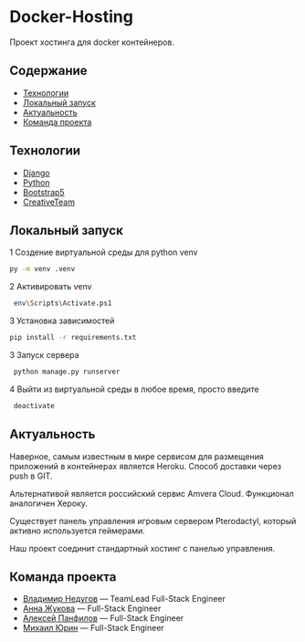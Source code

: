 # Docker-Hosting
Проект хостинга для docker контейнеров. 

## Содержание
- [Технологии](#технологии)
- [Локальный запуск](#локальный-запуск)
- [Актуальность](#актуальность)
- [Команда проекта](#команда-проекта)

## Технологии
- [Django](https://www.djangoproject.com/)
- [Python](https://www.python.org/)
- [Bootstrap5](https://www.creative-tim.com/)
- [CreativeTeam](https://www.creative-tim.com/)

## Локальный запуск
1 Создение виртуальной среды для python venv
```sh
py -m venv .venv
```
2 Активировать venv
```sh
 env\Scripts\Activate.ps1
```
3 Установка зависимостей 
```sh
pip install -r requirements.txt
```
3 Запуск сервера
```sh
 python manage.py runserver
```
4 Выйти из виртуальной среды в любое время, просто введите 
```sh
 deactivate
```

## Актуальность
Наверное, самым известным в мире сервисом для размещения приложений в контейнерах является Heroku. 
Способ доставки через push в GIT. 

Альтернативой является российский сервис Amvera Cloud. Функционал аналогичен Хероку.

Существует панель управления игровым сервером Pterodactyl, который активно используется геймерами. 

Наш проект соединит стандартный хостинг с панелью управления. 


## Команда проекта
- [Владимир Недугов](https://github.com/Gorbacheb) — TeamLead Full-Stack Engineer
- [Анна Жукова](https://github.com/ann-zhukova) — Full-Stack Engineer
- [Алексей Панфилов](https://github.com/Zemlyanik1n) — Full-Stack Engineer
- [Михаил Юрин](https://github.com/Chuxan12) — Full-Stack Engineer
